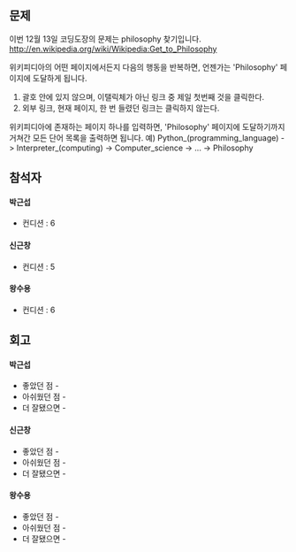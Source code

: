 ## 문제  ##

이번 12월 13일 코딩도장의 문제는 philosophy 찾기입니다.
http://en.wikipedia.org/wiki/Wikipedia:Get_to_Philosophy

위키피디아의 어떤 페이지에서든지 다음의 행동을 반복하면, 언젠가는 'Philosophy' 페이지에 도달하게 됩니다.

1. 괄호 안에 있지 않으며, 이탤릭체가 아닌 링크 중 제일 첫번째 것을 클릭한다.
2. 외부 링크, 현재 페이지, 한 번 들렸던 링크는 클릭하지 않는다.

위키피디아에 존재하는 페이지 하나를 입력하면, 'Philosophy' 페이지에 도달하기까지 거쳐간 모든 단어 목록을 출력하면 됩니다.
예) Python_(programming_language) -> Interpreter_(computing) -> Computer_science -> ... -> Philosophy

## 참석자 ##

#### 박근섭 ###
  * 컨디션 : 6

#### 신근창 ####
  * 컨디션 : 5

#### 왕수용 ####
  * 컨디션 : 6


## 회고 ##

#### 박근섭 ###
  * 좋았던 점 - 
  * 아쉬웠던 점 - 
  * 더 잘됐으면 - 

#### 신근창 ####
  * 좋았던 점 - 
  * 아쉬웠던 점 - 
  * 더 잘됐으면 - 

#### 왕수용 ####
  * 좋았던 점 - 
  * 아쉬웠던 점 - 
  * 더 잘됐으면 - 




